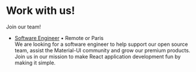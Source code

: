 # Work with us!

<p class="description">Join our team!</p>

- [Software Engineer](/company/software-engineer/) • Remote or Paris<br /> We are looking for a software engineer to help support our open source team, assist the Material-UI community and grow our premium products. Join us in our mission to make React application development fun by making it simple.
